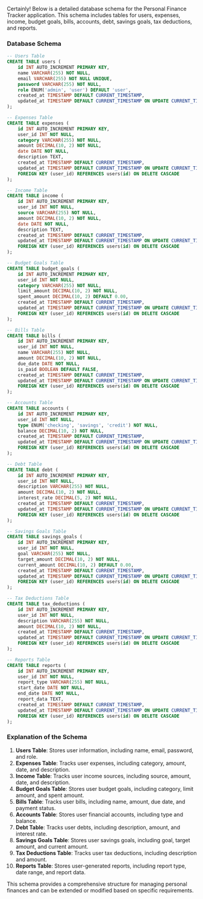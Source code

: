 Certainly! Below is a detailed database schema for the Personal Finance Tracker application. This schema includes tables for users, expenses, income, budget goals, bills, accounts, debt, savings goals, tax deductions, and reports.

### Database Schema

```sql
-- Users Table
CREATE TABLE users (
    id INT AUTO_INCREMENT PRIMARY KEY,
    name VARCHAR(255) NOT NULL,
    email VARCHAR(255) NOT NULL UNIQUE,
    password VARCHAR(255) NOT NULL,
    role ENUM('admin', 'user') DEFAULT 'user',
    created_at TIMESTAMP DEFAULT CURRENT_TIMESTAMP,
    updated_at TIMESTAMP DEFAULT CURRENT_TIMESTAMP ON UPDATE CURRENT_TIMESTAMP
);

-- Expenses Table
CREATE TABLE expenses (
    id INT AUTO_INCREMENT PRIMARY KEY,
    user_id INT NOT NULL,
    category VARCHAR(255) NOT NULL,
    amount DECIMAL(10, 2) NOT NULL,
    date DATE NOT NULL,
    description TEXT,
    created_at TIMESTAMP DEFAULT CURRENT_TIMESTAMP,
    updated_at TIMESTAMP DEFAULT CURRENT_TIMESTAMP ON UPDATE CURRENT_TIMESTAMP,
    FOREIGN KEY (user_id) REFERENCES users(id) ON DELETE CASCADE
);

-- Income Table
CREATE TABLE income (
    id INT AUTO_INCREMENT PRIMARY KEY,
    user_id INT NOT NULL,
    source VARCHAR(255) NOT NULL,
    amount DECIMAL(10, 2) NOT NULL,
    date DATE NOT NULL,
    description TEXT,
    created_at TIMESTAMP DEFAULT CURRENT_TIMESTAMP,
    updated_at TIMESTAMP DEFAULT CURRENT_TIMESTAMP ON UPDATE CURRENT_TIMESTAMP,
    FOREIGN KEY (user_id) REFERENCES users(id) ON DELETE CASCADE
);

-- Budget Goals Table
CREATE TABLE budget_goals (
    id INT AUTO_INCREMENT PRIMARY KEY,
    user_id INT NOT NULL,
    category VARCHAR(255) NOT NULL,
    limit_amount DECIMAL(10, 2) NOT NULL,
    spent_amount DECIMAL(10, 2) DEFAULT 0.00,
    created_at TIMESTAMP DEFAULT CURRENT_TIMESTAMP,
    updated_at TIMESTAMP DEFAULT CURRENT_TIMESTAMP ON UPDATE CURRENT_TIMESTAMP,
    FOREIGN KEY (user_id) REFERENCES users(id) ON DELETE CASCADE
);

-- Bills Table
CREATE TABLE bills (
    id INT AUTO_INCREMENT PRIMARY KEY,
    user_id INT NOT NULL,
    name VARCHAR(255) NOT NULL,
    amount DECIMAL(10, 2) NOT NULL,
    due_date DATE NOT NULL,
    is_paid BOOLEAN DEFAULT FALSE,
    created_at TIMESTAMP DEFAULT CURRENT_TIMESTAMP,
    updated_at TIMESTAMP DEFAULT CURRENT_TIMESTAMP ON UPDATE CURRENT_TIMESTAMP,
    FOREIGN KEY (user_id) REFERENCES users(id) ON DELETE CASCADE
);

-- Accounts Table
CREATE TABLE accounts (
    id INT AUTO_INCREMENT PRIMARY KEY,
    user_id INT NOT NULL,
    type ENUM('checking', 'savings', 'credit') NOT NULL,
    balance DECIMAL(10, 2) NOT NULL,
    created_at TIMESTAMP DEFAULT CURRENT_TIMESTAMP,
    updated_at TIMESTAMP DEFAULT CURRENT_TIMESTAMP ON UPDATE CURRENT_TIMESTAMP,
    FOREIGN KEY (user_id) REFERENCES users(id) ON DELETE CASCADE
);

-- Debt Table
CREATE TABLE debt (
    id INT AUTO_INCREMENT PRIMARY KEY,
    user_id INT NOT NULL,
    description VARCHAR(255) NOT NULL,
    amount DECIMAL(10, 2) NOT NULL,
    interest_rate DECIMAL(5, 2) NOT NULL,
    created_at TIMESTAMP DEFAULT CURRENT_TIMESTAMP,
    updated_at TIMESTAMP DEFAULT CURRENT_TIMESTAMP ON UPDATE CURRENT_TIMESTAMP,
    FOREIGN KEY (user_id) REFERENCES users(id) ON DELETE CASCADE
);

-- Savings Goals Table
CREATE TABLE savings_goals (
    id INT AUTO_INCREMENT PRIMARY KEY,
    user_id INT NOT NULL,
    goal VARCHAR(255) NOT NULL,
    target_amount DECIMAL(10, 2) NOT NULL,
    current_amount DECIMAL(10, 2) DEFAULT 0.00,
    created_at TIMESTAMP DEFAULT CURRENT_TIMESTAMP,
    updated_at TIMESTAMP DEFAULT CURRENT_TIMESTAMP ON UPDATE CURRENT_TIMESTAMP,
    FOREIGN KEY (user_id) REFERENCES users(id) ON DELETE CASCADE
);

-- Tax Deductions Table
CREATE TABLE tax_deductions (
    id INT AUTO_INCREMENT PRIMARY KEY,
    user_id INT NOT NULL,
    description VARCHAR(255) NOT NULL,
    amount DECIMAL(10, 2) NOT NULL,
    created_at TIMESTAMP DEFAULT CURRENT_TIMESTAMP,
    updated_at TIMESTAMP DEFAULT CURRENT_TIMESTAMP ON UPDATE CURRENT_TIMESTAMP,
    FOREIGN KEY (user_id) REFERENCES users(id) ON DELETE CASCADE
);

-- Reports Table
CREATE TABLE reports (
    id INT AUTO_INCREMENT PRIMARY KEY,
    user_id INT NOT NULL,
    report_type VARCHAR(255) NOT NULL,
    start_date DATE NOT NULL,
    end_date DATE NOT NULL,
    report_data TEXT,
    created_at TIMESTAMP DEFAULT CURRENT_TIMESTAMP,
    updated_at TIMESTAMP DEFAULT CURRENT_TIMESTAMP ON UPDATE CURRENT_TIMESTAMP,
    FOREIGN KEY (user_id) REFERENCES users(id) ON DELETE CASCADE
);
```

### Explanation of the Schema

1. **Users Table**: Stores user information, including name, email, password, and role.
2. **Expenses Table**: Tracks user expenses, including category, amount, date, and description.
3. **Income Table**: Tracks user income sources, including source, amount, date, and description.
4. **Budget Goals Table**: Stores user budget goals, including category, limit amount, and spent amount.
5. **Bills Table**: Tracks user bills, including name, amount, due date, and payment status.
6. **Accounts Table**: Stores user financial accounts, including type and balance.
7. **Debt Table**: Tracks user debts, including description, amount, and interest rate.
8. **Savings Goals Table**: Stores user savings goals, including goal, target amount, and current amount.
9. **Tax Deductions Table**: Tracks user tax deductions, including description and amount.
10. **Reports Table**: Stores user-generated reports, including report type, date range, and report data.

This schema provides a comprehensive structure for managing personal finances and can be extended or modified based on specific requirements.
